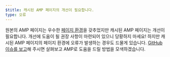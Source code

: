 ```yaml
---
$title: 캐시된 AMP 페이지의 개선이 필요합니다.
type: 오류
---
```


원본의 AMP 페이지는 우수한 [페이지 환경](https://developers.google.com/search/docs/guides/page-experience?hl=ko)을 갖추었지만 캐시된 AMP 페이지는 개선이 필요합니다. 개선에 도움이 될 권장 사항이 마련되어 있으니 당황하지 마세요! 하지만 캐시된 AMP 페이지의 페이지 환경에 오류가 발생하는 경우도 드물게 있습니다. [GitHub 이슈를 보고](https://github.com/ampproject/amphtml/issues/new?assignees=&labels=Type:+Page+experience&template=page-experience.md&title=Page+experience+issue)해 주시면 살펴보고 AMP로 도움을 드릴 방법을 모색하겠습니다.
